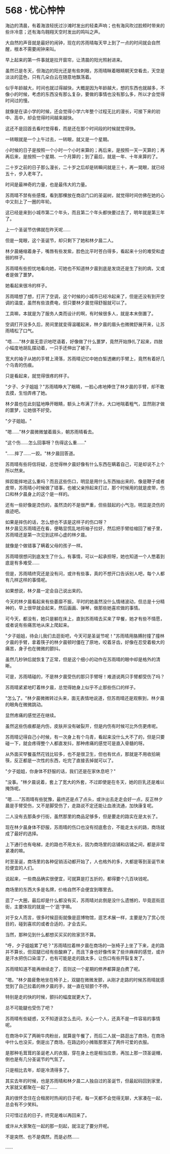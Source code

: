 <link rel="stylesheet" href="../styles/text.css" />
<h1>568 · 忧心忡忡</h1>

海边的清晨，有着海浪轻抚过沙滩时发出的轻柔声响；也有海风吹过脸颊时带来的些许冷意；还有海鸟翱翔天空时发出的鸣叫之声。

大自然的声音就是最好的闹钟，现在的苏雨晴每天早上到了一点的时间就会自然醒，根本不需要闹钟来叫。

早上起来的第一件事就是拉开窗帘，让清晨的阳光照射进来。

虽然已是冬天，但海边的阳光还是有些刺眼，苏雨晴眯着眼睛朝天空看去，天空是淡淡的蓝色，只有几朵白云在随意地飘荡着。

似乎年龄越大，时间也就过得越快，大概是因为年龄越大，想的东西也就越多，不像小的时候，考虑的东西没有那么复杂，要做的事情也没有那么多，所以才会觉得时间过的慢。

就像是在读小学的时候，还会觉得小学六年整个过程无比的漫长，可接下来的初中、高中，却会觉得时间越来越快。

这还不是回首去看时觉得看，而是还在那个时间段的时候就觉得快。

一转眼就是一个上午过去，一转眼，就又是一个星期。

小时候的日子是按照一个小时一个小时来算的；再后来，是按照一天一天算的；再再后来，是按照一个星期、一个月算的；到了最后，就是一年、十年来算的了。

二十岁之前的日子那么漫长，二十岁之后却是转瞬间就是三十，再一晃眼，就已经五十，步入老年了。

时间是最神奇的力量，也是最伟大的力量。

苏雨晴不禁有些感慨，看到那棵放在商店门口的圣诞树，就觉得时间仿佛在她的心中又刻上了一圈的年轮。

这已经是来到小城市第二个年头，而且第二个年头都快要过去了，明年就是第三年了。

上一个圣诞节仿佛就在昨天呢……

但是一晃眼，这个圣诞节，却只剩下了她和林夕晨二人。

林夕晨蜷缩着身子，嘴唇有些发紫，脸色比平时苍白得多，看起来十分的难受和虚弱的样子。

苏雨晴有些担忧地看向她，可她也不知道林夕晨到底是发烧还是生了别的病，又或者是做了噩梦。

她看起来很冷的样子。

苏雨晴想了想，打开了空调，这个时候的小城市已经冷起来了，但是还没有到开空调的温度，虽然有些浪费电，但只要林夕晨觉得舒服就可以了。

工具嘛，本就是为了服务人类而设计的啊，有时候很多人，就是本末倒置了。

空调打开没多久后，房间里就变得温暖起来，林夕晨的眉头也微微舒展开来，让苏雨晴松了口气。

"唔……"林夕晨无意识地呓语着，好像做了什么噩梦，竟然开始挣扎了起来，四肢小幅度地胡乱摆动着，一只手还伸出了被子。

宽大的袖子从她的手臂上滑落，苏雨晴记忆中她白皙透嫩的手臂上，竟然有着好几个乌青的伤痕。

只是看起来，就觉得很疼的样子。

"夕子、夕子姐姐？"苏雨晴睁大了眼睛，一脸心疼地捧住了林夕晨的手臂，却不敢去摸，生怕弄疼了她。

林夕晨也在此刻猛地睁开眼睛，额头上布满了汗水，大口地喘着粗气，显然刚才做的噩梦，让她很不好受。

"夕子姐姐。"

"嗯……"林夕晨微微皱着眉头，朝苏雨晴看去。

"这个伤……怎么回事呀？伤得这么重……"

"……摔了……一跤。"林夕晨回答道。

苏雨晴有些将信将疑，总觉得林夕晨好像有什么东西在瞒着自己，可是却说不上个所以然来。

摔跤能摔地这么重吗？而且这些伤口，明显是用什么东西抽出来的，像是鞭子或者皮带，苏雨晴小时候做了错事，也被父亲拎起来打过，那个时候用的就是皮带，伤口和林夕晨身上的这个是一样的。

还有一些好像是烫伤的，虽然烫的不是很严重，但些鼓起的小气泡，明显是烫伤的痕迹吧。

如果是摔伤的话，怎么想也不该是这样子的伤口呀？\
林夕晨见苏雨晴还在看，便略显慌乱地将袖子拉好，然后把手臂给缩回了被子里，苏雨晴还是第一次见到这样心虚的林夕晨。

就像是个做错事了瞒着父母的孩子一样。

苏雨晴很想问到底发生了什么，有事情，可以一起承担呀，她也知道一个人憋着到底是有多难受……

但是，苏雨晴终究还是没有问，或许有些事，真的不想开口告诉别人吧，每个人都有几样这样的事情呢。

如果想说，林夕晨一定会自己说出来的。

今天的林夕晨看起来有些萎靡不振，平时的她虽然没什么情绪波动，但总是十分精神的，早上很早就会起来，然后画画、弹琴，做那些她喜欢做的事情。

可今天，都没有，她只是躺在床上，直到苏雨晴去买来了早餐，她才有些不情愿，或者说有些痛苦地从床上爬起来。

"夕子姐姐，待会儿我们去逛街吧，今天可是圣诞节呢！"苏雨晴用胳膊肘撞了撞林夕晨的手臂，拿着筷子的林夕晨顿时僵在了原地，咬着牙齿，好像在忍受着极大的痛苦，身子也在微微的颤抖。

虽然几秒钟后就恢复了正常，但是这个细小的动作在苏雨晴的眼中却是格外的清晰。

可是，苏雨晴碰的，不是林夕晨受伤的那只手臂呀！难道说两只手臂都受伤了吗？

苏雨晴紧紧地盯着林夕晨，总觉得她身上似乎不止那些伤口的样子。

"怎么了。"林夕晨微微转过头来，面无表情地说道，但苏雨晴还是观察到，林夕晨的眼角在微微跳动。

显然疼痛的感觉还在继续。

虽然这些伤痕都是内伤，皮肤并没有破裂开，但是内伤有时候可比外伤更疼呢。

苏雨晴记得自己小时候，有一次身上有个乌青，看起来没什么大不了的，但是只要碰一下，就会疼得整个人都直发抖，那种疼痛的感觉可是直入骨髓的呀。

从外面买早餐虽然花钱比较多，也不是很卫生，但也有优点，那就是不用收拾碗筷，反正都是一次性的东西，吃完了直接丢掉就可以了。

"夕子姐姐，你身体不舒服的话，我们还是在家休息吧？"

"没事。"林夕晨说着，套上了宽大的外套，不过即使是在冬天，她的巨乳还是难以掩饰呢。

"嗯……"苏雨晴有些犹豫，最终还是点了点头，或许出去走走会好一点，反正林夕晨是手臂受伤，又不是脚受伤了，走路说不定还能让血液流通，加快康复呢。

二人没有去那条步行街，虽然那里的商品足够多，但是要走的路实在是太长了。

现在林夕晨身体不舒服，苏雨晴的伤口也没有彻底愈合，不能走太长的路，商场就成了最好的选择。

上下通行也有电梯，走的路也不用太长，因为商场里的店铺和店铺之间，都是非常紧凑的嘛。

时至圣诞，商场里的各种促销活动都开始了，人也格外的多，大都是等到圣诞节来捡便宜的人们。

说起来，一些商品确实很便宜，可就算是打五折的，都得要个几百块钱呢。

商场里的东西大多是名牌，价格自然不会便宜到哪里去。

逛了一大圈，最后却是什么都没有买，苏雨晴对此倒是没什么遗憾的，毕竟逛街逛街，主要体现的就是一个'逛'字嘛。

对于女人而言，很多时候逛街就像是逛博物馆，逛艺术展一样，主要是为了赏心悦目的，碰到喜欢的或者合适的，才会去买。

当然，那种见到什么都想买买买的败家货不算。

"呼，夕子姐姐累了吧？"苏雨晴拉着林夕晨在商场的一张椅子上坐了下来，走的路并不算长，但双腿已经有些酸麻了，而且下身也好像传来了些许麻痒的感觉，或许是汗水把伤口染湿了，也有可能是走的路太多，让伤口有些开裂复发了。

苏雨晴知道不能再继续走了，否则这一个星期的修养都算是白费了呢。

"嗯。"林夕晨疲惫地坐在椅子上，双腿在微微发颤，从刚才走路的时候苏雨晴就感觉到了自己拉着的林夕晨的手，就一直在轻颤个不停。

特别是走的快的时候，颤抖的幅度就更大了。

总不可能腿也受伤了吧？

苏雨晴有些疑惑，又不知道该怎么去问，关心一个人，还真不是一件容易的事情呢。

在商场中买了两碗牛肉粉丝，就算是午餐了，而后二人就一路逛出了商场，在商场中什么也没买，倒是出了商场，在路边的小摊贩那里买了两件可爱的衣服。

是那种毛茸茸的圣诞老人的衣服，穿在身上也是相当应景，再加上那一顶圣诞帽，倒也是有几分圣诞节的气氛了。

只是相比去年，却是冷清得多了。

其实去年的时候，也是苏雨晴和林夕晨二人独自过的圣诞节，但最起码回到家里，大家就又都聚在一起了……

真的很怀念住在合租房时热闹的日子呢，每一天都不会觉得无聊，大家凑在一起，总会有不少笑料。

只可惜过去的日子，终究是难以再回来了。

或许从大家聚在一起的那一刻起，就注定了要分开呢。

不是突然、也不是偶然，而是必然……

……
